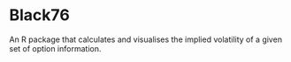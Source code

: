 # Black76

An R package that calculates and visualises the implied volatility of a given set of option information.
